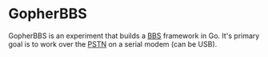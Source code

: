 GopherBBS
=========
GopherBBS is an experiment that builds a [BBS](https://en.wikipedia.org/wiki/Bulletin_board_system) framework in Go.
It's primary goal is to work over the [PSTN](https://en.wikipedia.org/wiki/Public_switched_telephone_network) on a serial modem (can be USB).
